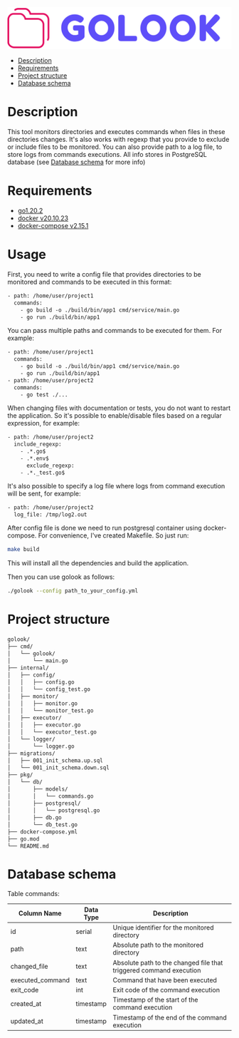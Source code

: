 ![logo](misc/images/golook.svg)

<!-- TOC -->
* [Description](#description)
* [Requirements](#requirements)
* [Project structure](#project-structure)
* [Database schema](#database-schema)
<!-- TOC -->

# Description

This tool monitors directories and executes commands when files in these directories changes.
It's also works with regexp that you provide to exclude or include files to be monitored.
You can also provide path to a log file, to store logs from commands executions.
All info stores in PostgreSQL database (see [Database schema](#database-schema) for more info)

# Requirements

- [go1.20.2](https://pkg.go.dev/github.com/SunJary/dl/go1.20.2)
- [docker v20.10.23](https://docs.docker.com/engine/install/)
- [docker-compose v2.15.1](https://docs.docker.com/compose/install/linux/)

# Usage

First, you need to write a config file that provides
directories to be monitored and commands to be executed in this format:
```
- path: /home/user/project1
  commands:
    - go build -o ./build/bin/app1 cmd/service/main.go
    - go run ./build/bin/app1
```
You can pass multiple paths and commands to be executed for them. For example:
```
- path: /home/user/project1
  commands:
    - go build -o ./build/bin/app1 cmd/service/main.go
    - go run ./build/bin/app1
- path: /home/user/project2
  commands:
    - go test ./...
```
When changing files with documentation or tests, you do not want to restart the application.
So it's possible to enable/disable files based on a regular expression, for example:
```
- path: /home/user/project2
  include_regexp:
    - .*.go$
    - .*.env$
      exclude_regexp:
    - .*._test.go$
```


It's also possible to specify a log file where logs from command execution will be sent, for example:

```
- path: /home/user/project2
  log_file: /tmp/log2.out
```

After config file is done we need to run postgresql container using docker-compose. For convenience, I've created Makefile. So just run:
```bash
make build
```
This will install all the dependencies and build the application.


Then you can use golook as follows:
```bash
./golook --config path_to_your_config.yml
```

# Project structure

```
golook/
├── cmd/
│   └── golook/
│       └── main.go
├── internal/
│   ├── config/
│   │   ├── config.go
│   │   └── config_test.go
│   ├── monitor/
│   │   ├── monitor.go
│   │   └── monitor_test.go
│   ├── executor/
│   │   ├── executor.go
│   │   └── executor_test.go
│   └── logger/
│       └── logger.go
├── migrations/
│   ├── 001_init_schema.up.sql
│   └── 001_init_schema.down.sql
├── pkg/
│   └── db/
│       ├── models/
│       │   └── commands.go
│       ├── postgresql/
│       │   └── postgresql.go
│       ├── db.go
│       └── db_test.go
├── docker-compose.yml
├── go.mod
└── README.md
```

# Database schema

Table commands:

| Column Name      | Data Type | Description                                                        |
|------------------|-----------|--------------------------------------------------------------------|
| id               | serial    | Unique identifier for the monitored directory                      |
| path             | text      | Absolute path to the monitored directory                           |
| changed_file     | text      | Absolute path to the changed file that triggered command execution |
| executed_command | text      | Command that have been executed                                    |
| exit_code        | int       | Exit code of the command execution                                 |
| created_at       | timestamp | Timestamp of the start of the command execution                    |
| updated_at       | timestamp | Timestamp of the end of the command execution                      |
